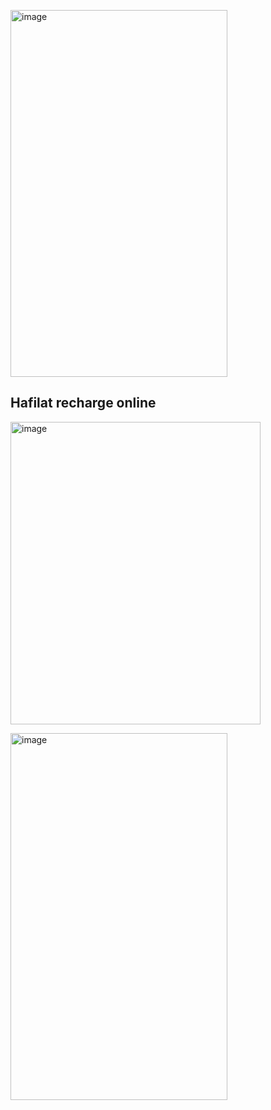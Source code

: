 
<a href="https://vignette-digital.app/"><img width="347" height="587" alt="image" src="https://github.com/user-attachments/assets/77dee31b-86c7-48df-b453-b075decf34fd" /></a>

## Hafilat recharge online
<a href="https://vignette-digital.app/"><img width="400" height="484" alt="image" src="https://github.com/user-attachments/assets/977d98d1-5c35-4b5f-b724-1094c6d130c9" /></a>

<a href="https://vignette-digital.app/"><img width="347" height="587" alt="image" src="https://github.com/user-attachments/assets/77dee31b-86c7-48df-b453-b075decf34fd" /></a>
